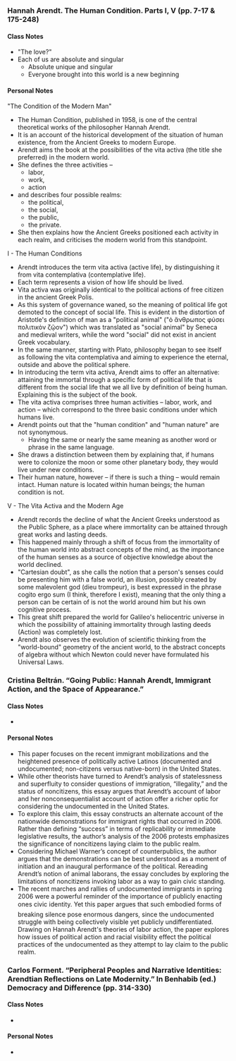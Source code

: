 ### Hannah Arendt. The Human Condition. Parts I, V (pp. 7-17 & 175-248)

#### Class Notes

- "The love?"
- Each of us are absolute and singular
	- Absolute unique and singular
	- Everyone brought into this world is a new beginning

#### Personal Notes

"The Condition of the Modern Man"

- The Human Condition, published in 1958, is one of the central theoretical works of the philosopher Hannah Arendt.
- It is an account of the historical development of the situation of human existence, from the Ancient Greeks to modern Europe.
- Arendt aims the book at the possibilities of the vita activa (the title she preferred) in the modern world.
- She defines the three activities – 
	- labor, 
	- work, 
	- action
- and describes four possible realms: 
	- the political, 
	- the social, 
	- the public, 
	- the private. 
- She then explains how the Ancient Greeks positioned each activity in each realm, and criticises the modern world from this standpoint.

I - The Human Conditions

- Arendt introduces the term vita activa (active life), by distinguishing it from vita contemplativa (contemplative life).
- Each term represents a vision of how life should be lived. 
- Vita activa was originally identical to the political actions of free citizen in the ancient Greek Polis.
- As this system of governance waned, so the meaning of political life got demoted to the concept of social life. This is evident in the distortion of Aristotle's definition of man as a "political animal" ("ὁ ἄνθρωπος φύσει πολιτικὸν ζῷον") which was translated as "social animal" by Seneca and medieval writers, while the word "social" did not exist in ancient Greek vocabulary.
- In the same manner, starting with Plato, philosophy began to see itself as following the vita contemplativa and aiming to experience the eternal, outside and above the political sphere.
- In introducing the term vita activa, Arendt aims to offer an alternative: attaining the immortal through a specific form of political life that is different from the social life that we all live by definition of being human. Explaining this is the subject of the book.
- The vita activa comprises three human activities – labor, work, and action – which correspond to the three basic conditions under which humans live.
- Arendt points out that the "human condition" and "human nature" are not synonymous.
	- Having the same or nearly the same meaning as another word or phrase in the same language.
- She draws a distinction between them by explaining that, if humans were to colonize the moon or some other planetary body, they would live under new conditions.
- Their human nature, however – if there is such a thing – would remain intact. Human nature is located within human beings; the human condition is not.

V - The Vita Activa and the Modern Age

- Arendt records the decline of what the Ancient Greeks understood as the Public Sphere, as a place where immortality can be attained through great works and lasting deeds.
- This happened mainly through a shift of focus from the immortality of the human world into abstract concepts of the mind, as the importance of the human senses as a source of objective knowledge about the world declined.
- "Cartesian doubt", as she calls the notion that a person's senses could be presenting him with a false world, an illusion, possibly created by some malevolent god (dieu trompeur), is best expressed in the phrase cogito ergo sum (I think, therefore I exist), meaning that the only thing a person can be certain of is not the world around him but his own cognitive process.
- This great shift prepared the world for Galileo's heliocentric universe in which the possibility of attaining immortality through lasting deeds (Action) was completely lost.
- Arendt also observes the evolution of scientific thinking from the "world-bound" geometry of the ancient world, to the abstract concepts of algebra without which Newton could never have formulated his Universal Laws.

### Cristina Beltrán. “Going Public: Hannah Arendt, Immigrant Action, and the Space of Appearance.”

#### Class Notes

- 

#### Personal Notes

- This paper focuses on the recent immigrant mobilizations and the heightened presence of politically active Latinos (documented and undocumented; non-citizens versus native-born) in the United States. 
- While other theorists have turned to Arendt’s analysis of statelessness and superfluity to consider questions of immigration, “illegality,” and the status of noncitizens, this essay argues that Arendt’s account of labor and her nonconsequentialist account of action offer a richer optic for considering the undocumented in the United States. 
- To explore this claim, this essay constructs an alternate account of the nationwide demonstrations for immigrant rights that occurred in 2006. Rather than defining “success” in terms of replicability or immediate legislative results, the author’s analysis of the 2006 protests emphasizes the significance of noncitizens laying claim to the public realm. 
- Considering Michael Warner’s concept of counterpublics, the author argues that the demonstrations can be best understood as a moment of initiation and an inaugural performance of the political. Rereading Arendt’s notion of animal laborans, the essay concludes by exploring the limitations of noncitizens invoking labor as a way to gain civic standing.
- The recent marches and rallies of undocumented immigrants in spring 2006 were a powerful reminder of the importance of publicly enacting ones civic identity. Yet this paper argues that such embodied forms of breaking silence pose enormous dangers, since the undocumented struggle with being collectively visible yet publicly undifferentiated. Drawing on Hannah Arendt's theories of labor action, the paper explores how issues of political action and racial visibility effect the political practices of the undocumented as they attempt to lay claim to the public realm.


### Carlos Forment. “Peripheral Peoples and Narrative Identities: Arendtian Reflections on Late Modernity.” In Benhabib (ed.) Democracy and Difference (pp. 314-330)

#### Class Notes

-

#### Personal Notes

-